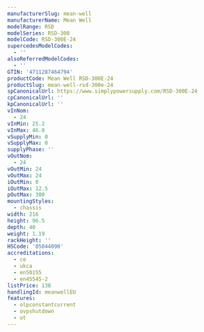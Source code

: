 ```yaml
---
manufacturerSlug: mean-well
manufacturerName: Mean Well
modelRange: RSD
modelSeries: RSD-300
modelCode: RSD-300E-24
supercedesModelCodes:
  - ''
alsoReferredModelCodes:
  - ''
GTIN: '4711287464794'
productCode: Mean Well RSD-300E-24
productSlug: mean-well-rsd-300e-24
spCanonicalUrl: https://www.simplypowersupply.com/RSD-300E-24
cpCanonicalUrl: ''
kpCanonicalUrl: ''
vInNom:
  - 24
vInMin: 25.2
vInMax: 46.8
vSupplyMin: 0
vSupplyMax: 0
supplyPhase: ''
vOutNom:
  - 24
vOutMin: 24
vOutMax: 24
iOutMin: 0
iOutMax: 12.5
pOutMax: 300
mountingStyles:
  - chassis
width: 216
height: 96.5
depth: 40
weight: 1.19
rackHeight: ''
HSCode: '85044090'
accreditations:
  - ce
  - ukca
  - en50155
  - en45545-2
listPrice: 138
handlingId: meanwellEU
features:
  - olpconstantcurrent
  - ovpshutdown
  - ot
---
```

